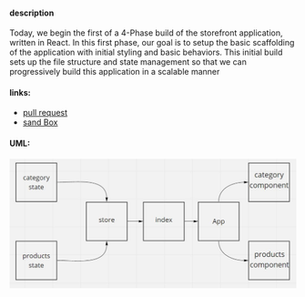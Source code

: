 #### description
Today, we begin the first of a 4-Phase build of the storefront application, written in React. In this first phase, our goal is to setup the basic scaffolding of the application with initial styling and basic behaviors. This initial build sets up the file structure and state management so that we can progressively build this application in a scalable manner  
#### links:
- [pull request](https://github.com/awwadsaeed/store-front/pull/4)
- [sand Box](https://codesandbox.io/s/exciting-mendel-ztp1f)
#### UML:
![UML](./lab36.JPG)
